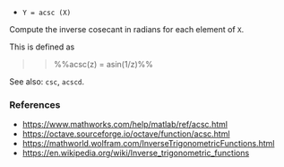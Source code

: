- `Y = acsc (X)`

Compute the inverse cosecant in radians for each element of `X`.

This is defined as

> > %%acsc(z) = asin(1/z)%%

See also: `csc`, `acscd`.

### References

- https://www.mathworks.com/help/matlab/ref/acsc.html
- https://octave.sourceforge.io/octave/function/acsc.html
- https://mathworld.wolfram.com/InverseTrigonometricFunctions.html
- https://en.wikipedia.org/wiki/Inverse_trigonometric_functions
